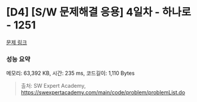 # [D4] [S/W 문제해결 응용] 4일차 - 하나로 - 1251 

[문제 링크](https://swexpertacademy.com/main/code/problem/problemDetail.do?contestProbId=AV15StKqAQkCFAYD) 

### 성능 요약

메모리: 63,392 KB, 시간: 235 ms, 코드길이: 1,110 Bytes



> 출처: SW Expert Academy, https://swexpertacademy.com/main/code/problem/problemList.do